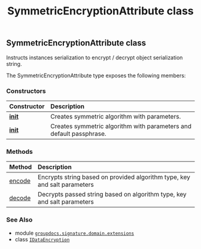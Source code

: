 ﻿---
title: SymmetricEncryptionAttribute class
second_title: GroupDocs.Signature for Python via .NET API References
description: 
type: docs
url: /python-net/groupdocs.signature.domain.extensions/symmetricencryptionattribute/
is_root: false
weight: 300
---

## SymmetricEncryptionAttribute class

Instructs instances serialization to encrypt / decrypt object serialization string.



The SymmetricEncryptionAttribute type exposes the following members:

### Constructors
| Constructor | Description |
| :- | :- |
| [__init__](/signature/python-net/groupdocs.signature.domain.extensions/symmetricencryptionattribute/__init__/#groupdocs.signature.domain.extensions.SymmetricAlgorithmType-str-str) | Creates symmetric algorithm with parameters. |
| [__init__](/signature/python-net/groupdocs.signature.domain.extensions/symmetricencryptionattribute/__init__/#groupdocs.signature.domain.extensions.SymmetricAlgorithmType-str) | Creates symmetric algorithm with parameters and default passphrase. |


### Methods
| Method | Description |
| :- | :- |
| [encode](/signature/python-net/groupdocs.signature.domain.extensions/symmetricencryptionattribute/encode/#str) | Encrypts string based on provided algorithm type, key and salt parameters |
| [decode](/signature/python-net/groupdocs.signature.domain.extensions/symmetricencryptionattribute/decode/#str) | Decrypts passed string based on algorithm type, key and salt parameters |



### See Also
* module [`groupdocs.signature.domain.extensions`](..)
* class [`IDataEncryption`](/signature/python-net/groupdocs.signature.domain.extensions/idataencryption)
